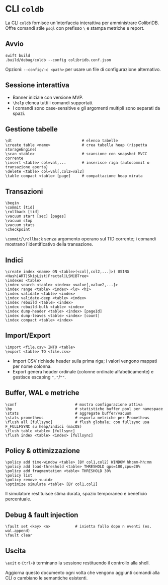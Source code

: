 # CLI `coldb`

La CLI `coldb` fornisce un'interfaccia interattiva per amministrare ColibrìDB. Offre comandi stile `psql` con prefisso `\` e stampa metriche e report.

## Avvio
```
swift build
.build/debug/coldb --config colibridb.conf.json
```
Opzioni: `--config/-c <path>` per usare un file di configurazione alternativo.

## Sessione interattiva
- Banner iniziale con versione MVP.
- `\help` elenca tutti i comandi supportati.
- I comandi sono case-sensitive e gli argomenti multipli sono separati da spazi.

## Gestione tabelle
```
\dt                               # elenco tabelle
\create table <name>              # crea tabella heap (rispetta storageEngine)
\scan <table>                     # scansione con snapshot MVCC corrente
\insert <table> col=val,...       # inserisce riga (autocommit o transazione aperta)
\delete <table> col=val[,col2=val2]
\table compact <table> [page]     # compattazione heap mirata
```

## Transazioni
```
\begin
\commit [tid]
\rollback [tid]
\vacuum start [sec] [pages]
\vacuum stop
\vacuum stats
\checkpoint
```
`\commit`/`\rollback` senza argomento operano sul TID corrente; i comandi mostrano l'identificativo della transazione.

## Indici
```
\create index <name> ON <table>(<col[,col2,...]>) USING <Hash|ART|SkipList|Fractal|LSM|BTree>
\indexes <table>
\index search <table> <index> <value[,value2,...]>
\index range <table> <index> <lo> <hi>
\index validate <table> <index>
\index validate-deep <table> <index>
\index rebuild <table> <index>
\index rebuild-bulk <table> <index>
\index dump-header <table> <index> [pageId]
\index dump-leaves <table> <index> [count]
\index compact <table> <index>
```

## Import/Export
```
\import <file.csv> INTO <table>
\export <table> TO <file.csv>
```
- Import CSV richiede header sulla prima riga; i valori vengono mappati per nome colonna.
- Export genera header ordinale (colonne ordinate alfabeticamente) e gestisce escaping `","`/`""`.

## Buffer, WAL e metriche
```
\conf                          # mostra configurazione attiva
\bp                            # statistiche buffer pool per namespace
\stats                         # aggregate buffer/vacuum
\stats prometheus              # esporta metriche per Prometheus
\flush all [fullsync]          # flush globale; con fullsync usa F_FULLFSYNC su heap/indici (macOS)
\flush table <table> [fullsync]
\flush index <table> <index> [fullsync]
```

## Policy & ottimizzazione
```
\policy add time-window <table> [BY col1,col2] WINDOW hh:mm-hh:mm
\policy add load-threshold <table> THRESHOLD qps=100,cpu=20%
\policy add fragmentation <table> THRESHOLD 30%
\policy list
\policy remove <uuid>
\optimize simulate <table> [BY col1,col2]
```
Il simulatore restituisce stima durata, spazio temporaneo e beneficio percentuale.

## Debug & fault injection
```
\fault set <key> <n>           # inietta fallo dopo n eventi (es. wal.append)
\fault clear
```

## Uscita
`\exit` o `Ctrl+D` terminano la sessione restituendo il controllo alla shell.

Aggiorna questo documento ogni volta che vengono aggiunti comandi alla CLI o cambiano le semantiche esistenti.
